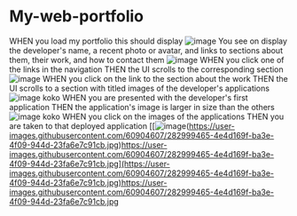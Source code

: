# My-web-portfolio
WHEN you load my portfolio this should display
![image](https://github.com/imbanu1/My-web-portfolio/assets/60904607/6d0d2fed-04e4-443a-a8fe-c09339acf85a)
You see on display the developer's name, a recent photo or avatar, and links to sections about them, their work, and how to contact them
![image](https://github.com/imbanu1/My-web-portfolio/assets/60904607/6d0d2fed-04e4-443a-a8fe-c09339acf85a)
WHEN you click one of the links in the navigation
THEN the UI scrolls to the corresponding section
![image](https://user-images.githubusercontent.com/60904607/282998114-9f174815-28ab-4159-9d1d-3637ee5bb9b1.png)
WHEN you click on the link to the section about the work
THEN the UI scrolls to a section with titled images of the developer's applications
![image]([https://user-images.githubusercontent.com/60904607/282998114-9f174815-28ab-4159-9d1d-3637ee5bb9b1.png](https://user-images.githubusercontent.com/60904607/282998884-aaceb5bd-689c-4c5f-abf2-b0aaea0741c2.jpg))  koko
WHEN you are presented with the developer's first application
THEN the application's image is larger in size than the others
![image]([https://user-images.githubusercontent.com/60904607/282998114-9f174815-28ab-4159-9d1d-3637ee5bb9b1.png](https://user-images.githubusercontent.com/60904607/282998884-aaceb5bd-689c-4c5f-abf2-b0aaea0741c2.jpg)) koko
WHEN you click on the images of the applications
THEN you are taken to that deployed application
[[![image](https://user-images.githubusercontent.com/60904607/282998114-9f174815-28ab-4159-9d1d-3637ee5bb9b1.png)(https://user-images.githubusercontent.com/60904607/282999465-4e4d169f-ba3e-4f09-944d-23fa6e7c91cb.jpg)https://user-images.githubusercontent.com/60904607/282999465-4e4d169f-ba3e-4f09-944d-23fa6e7c91cb.jpg](https://user-images.githubusercontent.com/60904607/282999465-4e4d169f-ba3e-4f09-944d-23fa6e7c91cb.jpg)https://user-images.githubusercontent.com/60904607/282999465-4e4d169f-ba3e-4f09-944d-23fa6e7c91cb.jpg
